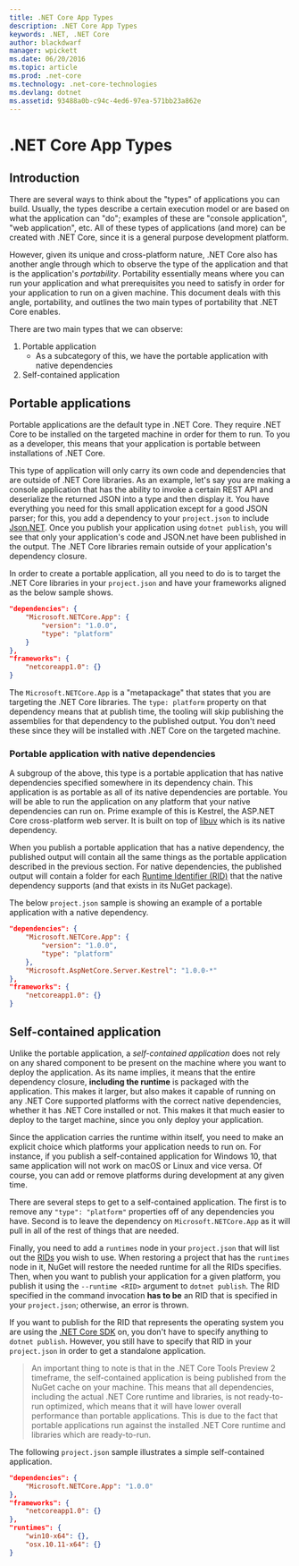 ```yaml
---
title: .NET Core App Types
description: .NET Core App Types
keywords: .NET, .NET Core
author: blackdwarf
manager: wpickett
ms.date: 06/20/2016
ms.topic: article
ms.prod: .net-core
ms.technology: .net-core-technologies
ms.devlang: dotnet
ms.assetid: 93488a0b-c94c-4ed6-97ea-571bb23a862e
---
```


.NET Core App Types
===================

## Introduction
There are several ways to think about the "types" of applications you can build. Usually, the types describe 
a certain execution model or are based on what the application can "do"; examples of these are "console application", 
"web application", etc. All of these types of applications (and more) can be created with .NET Core, since it is 
a general purpose development platform.

However, given its unique and cross-platform nature, .NET Core also has another angle through which to observe the type of the application 
and that is the application's *portability*. Portability essentially means where you can run your application and what 
prerequisites you need to satisfy in order for your application to run on a given machine.
This document deals with this angle, portability, and outlines the two main types of portability that .NET Core enables. 

There are two main types that we can observe: 

1. Portable application
    * As a subcategory of this, we have the portable application with native dependencies
2. Self-contained application

## Portable applications
Portable applications are the default type in .NET Core. They require .NET Core to be installed on the targeted machine 
in order for them to run. To you as a developer, this means that your application is portable between installations of 
.NET Core. 

This type of application will only carry its own code and dependencies that are outside of .NET Core libraries. 
As an example, let's say you are making a console application that has the ability to invoke a certain REST API 
and deserialize the returned JSON into a type and then display it. You have everything you need for this small 
application except for a good JSON parser; for this, you add a dependency to your `project.json` to include 
[Json.NET](https://www.nuget.org/packages/Newtonsoft.Json/). Once you publish your application using `dotnet publish`, 
you will see that only your application's code and JSON.net have been published in the output. 
The .NET Core libraries remain outside of your application's dependency closure. 

In order to create a portable application, all you need to do is to target the .NET Core libraries in your `project.json`
and have your frameworks aligned as the below sample shows. 

```json
"dependencies": {
    "Microsoft.NETCore.App": {  
        "version": "1.0.0",
        "type": "platform"
    }
},
"frameworks": {
    "netcoreapp1.0": {}
}
```

The `Microsoft.NETCore.App` is a "metapackage" that states that you are targeting the .NET Core libraries. The `type: platform` 
property on that dependency means that at publish time, the tooling will skip publishing the assemblies for that dependency 
to the published output. You don't need these since they will be installed with .NET Core on the targeted machine. 

### Portable application with native dependencies
A subgroup of the above, this type is a portable application that has native dependencies specified 
somewhere in its dependency chain. This application is as portable as all of its native dependencies 
are portable. You will be able to run the application on any platform that your native dependencies can 
run on. Prime example of this is Kestrel, the ASP.NET Core cross-platform web server. It is built on top of 
[libuv](https://github.com/libuv/libuv) which is its native dependency. 

When you publish a portable application that has a native dependency, the published output will contain 
all the same things as the portable application described in the previous section. For native dependencies, 
the published output will contain a folder for each [Runtime Identifier (RID)](rid-catalog.md#what-are-rids) that the native dependency supports 
(and that exists in its NuGet package). 

The below `project.json` sample is showing an example of a portable application with a native dependency. 

```json
"dependencies": {
    "Microsoft.NETCore.App": {  
        "version": "1.0.0",
        "type": "platform"
    },
    "Microsoft.AspNetCore.Server.Kestrel": "1.0.0-*"
},
"frameworks": {
    "netcoreapp1.0": {}
}
```

## Self-contained application
Unlike the portable application, a *self-contained application* does not rely on any shared component to 
be present on the machine where you want to deploy the application. As its name implies, it means that 
the entire dependency closure, **including the runtime** is packaged with the application. This makes 
it larger, but also makes it capable of running on any .NET Core supported platforms with the correct 
native dependencies, whether it has .NET Core installed or not. This makes it that much 
easier to deploy to the target machine, since you only deploy your application. 

Since the application carries the runtime within itself, you need to make an explicit choice which platforms your application 
needs to run on. For instance, if you publish a self-contained application for Windows 10, that same application will 
not work on macOS or Linux and vice versa. Of course, you can add or remove platforms during development at any given time. 

There are several steps to get to a self-contained application. The first is to remove any `"type": "platform"` properties 
off of any dependencies you have. Second is to leave the dependency on `Microsoft.NETCore.App` as it will pull in
all of the rest of things that are needed. 

Finally, you need to add a `runtimes` node in your `project.json` that will list out the 
[RIDs](rid-catalog.md#what-are-rids) you wish to use. When restoring a project that has the `runtimes` node in it, NuGet 
will restore the needed runtime for all the RIDs specifies. Then, when you want to publish your application for a given platform,
you publish it using the `--runtime <RID>` argument to `dotnet publish`. The RID specified in the 
command invocation **has to be** an RID that is specified in your `project.json`; otherwise, an error is thrown. 

If you want to publish for the RID that represents the operating system you are using the [.NET Core SDK](sdk.md) 
on, you don't have to specify anything to `dotnet publish`. However, you still have to specify that RID in your 
`project.json` in order to get a standalone application. 

> An important thing to note is that in the .NET Core Tools Preview 2 timeframe, the self-contained application is being published 
> from the NuGet cache on your machine. This means that all dependencies, including the actual .NET Core runtime and 
> libraries, is not ready-to-run optimized, which means that it will have lower overall performance than portable 
> applications. This is due to the fact that portable applications run against the installed .NET Core runtime and 
> libraries which are ready-to-run. 

The following `project.json` sample illustrates a simple self-contained application. 

```json
"dependencies": {
    "Microsoft.NETCore.App": "1.0.0"
},
"frameworks": {
    "netcoreapp1.0": {}
},
"runtimes": {
    "win10-x64": {},
    "osx.10.11-x64": {}
}
```

